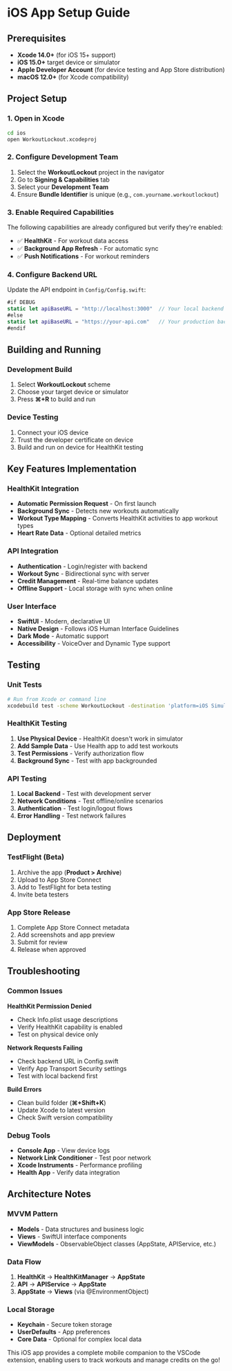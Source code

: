 # iOS App Setup Guide

## Prerequisites

- **Xcode 14.0+** (for iOS 15+ support)
- **iOS 15.0+** target device or simulator
- **Apple Developer Account** (for device testing and App Store distribution)
- **macOS 12.0+** (for Xcode compatibility)

## Project Setup

### 1. Open in Xcode

```bash
cd ios
open WorkoutLockout.xcodeproj
```

### 2. Configure Development Team

1. Select the **WorkoutLockout** project in the navigator
2. Go to **Signing & Capabilities** tab
3. Select your **Development Team**
4. Ensure **Bundle Identifier** is unique (e.g., `com.yourname.workoutlockout`)

### 3. Enable Required Capabilities

The following capabilities are already configured but verify they're enabled:

- ✅ **HealthKit** - For workout data access
- ✅ **Background App Refresh** - For automatic sync
- ✅ **Push Notifications** - For workout reminders

### 4. Configure Backend URL

Update the API endpoint in `Config/Config.swift`:

```swift
#if DEBUG
static let apiBaseURL = "http://localhost:3000"  // Your local backend
#else
static let apiBaseURL = "https://your-api.com"   // Your production backend
#endif
```

## Building and Running

### Development Build

1. Select **WorkoutLockout** scheme
2. Choose your target device or simulator
3. Press **⌘+R** to build and run

### Device Testing

1. Connect your iOS device
2. Trust the developer certificate on device
3. Build and run on device for HealthKit testing

## Key Features Implementation

### HealthKit Integration

- **Automatic Permission Request** - On first launch
- **Background Sync** - Detects new workouts automatically
- **Workout Type Mapping** - Converts HealthKit activities to app workout types
- **Heart Rate Data** - Optional detailed metrics

### API Integration

- **Authentication** - Login/register with backend
- **Workout Sync** - Bidirectional sync with server
- **Credit Management** - Real-time balance updates
- **Offline Support** - Local storage with sync when online

### User Interface

- **SwiftUI** - Modern, declarative UI
- **Native Design** - Follows iOS Human Interface Guidelines
- **Dark Mode** - Automatic support
- **Accessibility** - VoiceOver and Dynamic Type support

## Testing

### Unit Tests

```bash
# Run from Xcode or command line
xcodebuild test -scheme WorkoutLockout -destination 'platform=iOS Simulator,name=iPhone 14'
```

### HealthKit Testing

1. **Use Physical Device** - HealthKit doesn't work in simulator
2. **Add Sample Data** - Use Health app to add test workouts
3. **Test Permissions** - Verify authorization flow
4. **Background Sync** - Test with app backgrounded

### API Testing

1. **Local Backend** - Test with development server
2. **Network Conditions** - Test offline/online scenarios
3. **Authentication** - Test login/logout flows
4. **Error Handling** - Test network failures

## Deployment

### TestFlight (Beta)

1. Archive the app (**Product > Archive**)
2. Upload to App Store Connect
3. Add to TestFlight for beta testing
4. Invite beta testers

### App Store Release

1. Complete App Store Connect metadata
2. Add screenshots and app preview
3. Submit for review
4. Release when approved

## Troubleshooting

### Common Issues

**HealthKit Permission Denied**

- Check Info.plist usage descriptions
- Verify HealthKit capability is enabled
- Test on physical device only

**Network Requests Failing**

- Check backend URL in Config.swift
- Verify App Transport Security settings
- Test with local backend first

**Build Errors**

- Clean build folder (**⌘+Shift+K**)
- Update Xcode to latest version
- Check Swift version compatibility

### Debug Tools

- **Console App** - View device logs
- **Network Link Conditioner** - Test poor network
- **Xcode Instruments** - Performance profiling
- **Health App** - Verify data integration

## Architecture Notes

### MVVM Pattern

- **Models** - Data structures and business logic
- **Views** - SwiftUI interface components
- **ViewModels** - ObservableObject classes (AppState, APIService, etc.)

### Data Flow

1. **HealthKit** → **HealthKitManager** → **AppState**
2. **API** → **APIService** → **AppState**
3. **AppState** → **Views** (via @EnvironmentObject)

### Local Storage

- **Keychain** - Secure token storage
- **UserDefaults** - App preferences
- **Core Data** - Optional for complex local data

This iOS app provides a complete mobile companion to the VSCode extension, enabling users to track workouts and manage credits on the go!
